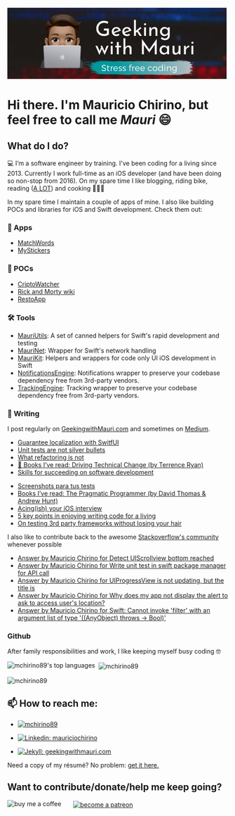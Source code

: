 ![banner](banner.jpg)

# Hi there. I'm Mauricio Chirino, but feel free to call me _Mauri_ 😄

## What do I do?

💻 I’m a software engineer by training. I've been coding for a living since 2013. Currently I work full-time as an iOS developer (and have been doing so non-stop from 2016). On my spare time I like blogging, riding bike, reading ([A LOT](https://www.goodreads.com/user/show/95758480-mauricio-chirino)) and cooking 👨🏽‍🍳

In my spare time I maintain a couple of apps of mine. I also like building POCs and libraries for iOS and Swift development. Check them out:

### 📲 Apps

- [MatchWords](https://apps.apple.com/uy/app/matchwords-build-words/id1612434602)
- [MyStickers](https://apps.apple.com/uy/app/mystickers/id884352968)

### 🧪 POCs

- [CriptoWatcher](https://github.com/mchirino89/CriptoWatcher)
- [Rick and Morty wiki](https://github.com/mchirino89/RickAndMorty)
- [RestoApp](https://github.com/mchirino89/RestoYa)

### 🛠 Tools

- [MauriUtils](https://github.com/geekingwithmauri/MauriUtils): A set of canned helpers for Swift's rapid development and testing
- [MauriNet](https://github.com/geekingwithmauri/MauriNet): Wrapper for Swift's network handling
- [MauriKit](https://github.com/geekingwithmauri/MauriKit): Helpers and wrappers for code only UI iOS development in Swift
- [NotificationsEngine](https://github.com/GeekingwithMauri/NotificationsEngine): Notifications wrapper to preserve your codebase dependency free from 3rd-party vendors.
- [TrackingEngine](https://github.com/GeekingwithMauri/TrackingEngine): Tracking wrapper to preserve your codebase dependency free from 3rd-party vendors.

### 📝 Writing

I post regularly on [GeekingwithMauri.com](https://geekingwithmauri.com) and sometimes on [Medium](https://mchirino89.medium.com).

<!-- BLOG:START -->
- [Guarantee localization with SwitfUI](https://geekingwithmauri.com/swift/localizationWithSwiftUI.html)
- [Unit tests are not silver bullets](https://geekingwithmauri.com/work/testing.html)
- [What refactoring is not](https://geekingwithmauri.com/work/refactoring.html)
- [📖 Books I’ve read: Driving Technical Change &lpar;by Terrence Ryan&rpar;](https://geekingwithmauri.com/books/drivingTechChange.html)
- [Skills for succeeding on software development](https://geekingwithmauri.com/work/succeedingAtDevelopment.html)
<!-- BLOG:END -->
<!-- MEDIUM:START -->
- [Screenshots para tus tests](https://medium.com/peya-tech/screenshots-para-tus-tests-85598e4c5c4e?source=rss-8d0bd43333be------2)
- [Books I’ve read: The Pragmatic Programmer &lpar;by David Thomas &amp; Andrew Hunt&rpar;](https://mchirino89.medium.com/books-ive-read-the-pragmatic-programmer-by-david-thomas-andrew-hunt-ec493738b6fa?source=rss-8d0bd43333be------2)
- [Acing&lpar;ish&rpar; your iOS interview](https://mchirino89.medium.com/acing-ish-your-ios-interview-3b915e3b23d7?source=rss-8d0bd43333be------2)
- [5 key points in enjoying writing code for a living](https://mchirino89.medium.com/5-key-points-in-enjoying-writing-code-for-a-living-58797faaa368?source=rss-8d0bd43333be------2)
- [On testing 3rd party frameworks without losing your hair](https://mchirino89.medium.com/on-testing-3rd-party-frameworks-without-losing-your-hair-367ef8bfb56b?source=rss-8d0bd43333be------2)
<!-- MEDIUM:END -->

I also like to contribute back to the awesome [Stackoverflow's community](https://stackoverflow.com/users/2376336/mauricio-chirino?tab=profile) whenever possible 

<!-- STACKOVERFLOW:START -->
- [Answer by Mauricio Chirino for Detect UIScrollview bottom reached](https://stackoverflow.com/questions/20583882/detect-uiscrollview-bottom-reached/67549419#67549419)
- [Answer by Mauricio Chirino for Write unit test in swift package manager for API call](https://stackoverflow.com/questions/62129318/write-unit-test-in-swift-package-manager-for-api-call/65161977#65161977)
- [Answer by Mauricio Chirino for UIProgressView is not updating, but the title is](https://stackoverflow.com/questions/55007207/uiprogressview-is-not-updating-but-the-title-is/55007846#55007846)
- [Answer by Mauricio Chirino for Why does my app not display the alert to ask to access user&#39;s location?](https://stackoverflow.com/questions/55004779/why-does-my-app-not-display-the-alert-to-ask-to-access-users-location/55007753#55007753)
- [Answer by Mauricio Chirino for Swift: Cannot invoke &#39;filter&#39; with an argument list of type &#39;&lpar;&lpar;AnyObject&rpar; throws -&gt; Bool&rpar;&#39;](https://stackoverflow.com/questions/40902274/swift-cannot-invoke-filter-with-an-argument-list-of-type-anyobject-throws/54097170#54097170)
<!-- STACKOVERFLOW:END -->

### Github

After family responsibilities and work, I like keeping myself busy coding 🤓

<p>
    <img align="left" 
    src="https://github-readme-stats.vercel.app/api/top-langs/?username=mchirino89&layout=compact&theme=dark&hide=objective-c" alt="mchirino89's top languages" />
</p>

<p>&nbsp;
    <img align="center" 
    src="https://github-readme-stats.vercel.app/api?username=mchirino89&show_icons=true&locale=en&count_private=true&theme=dark&show_icons=true&layout=compact" 
    alt="mchirino89" />
</p>

<p>
    <img align="center" 
    src="https://github-readme-streak-stats.herokuapp.com/?user=mchirino89&" alt="mchirino89" />
</p>

## 📫 How to reach me: 
 
- <a href="https://twitter.com/mchirino89" target="blank">
        <img src="https://img.shields.io/twitter/follow/mchirino89?logo=twitter&style=for-the-badge" 
        alt="mchirino89" />
  </a>
  
- [![Linkedin: mauriciochirino](https://img.shields.io/badge/-Mauricio%20Chirino-blue?style=flat-square&logo=Linkedin&logoColor=white&link=https://www.linkedin.com/comm/mynetwork/discovery-see-all?usecase=PEOPLE_FOLLOWS&followMember=mauriciochirino)](https://www.linkedin.com/comm/mynetwork/discovery-see-all?usecase=PEOPLE_FOLLOWS&followMember=mauriciochirino)

- [![Jekyll: geekingwithmauri.com](https://img.shields.io/badge/-Geeking%20with%20Mauri-red?style=flat-square&logo=Jekyll&logoColor=white&link=https://geekingwithmauri.com)](https://geekingwithmauri.com)

Need a copy of my résumé? No problem: <a href="https://geekingwithmauri.com/assets/resources/MauricioChirinoCV.pdf" download="MauricioChirinoCV">get it here.</a>

## Want to contribute/donate/help me keep going?

<a href="https://www.buymeacoffee.com/maurigeek"> 
    <img align="left" 
    src="https://www.buymeacoffee.com/assets/img/custom_images/orange_img.png" 
    height="35" 
    width="150" 
    alt="buy me a coffee" />
</a>
<a href="https://www.patreon.com/bePatron?u=49709663">
    <img align="center" 
    src="https://github.githubassets.com/images/modules/site/icons/funding_platforms/patreon.svg" 
    height="50" 
    width="50"
    alt="become a patreon" />
</a>


